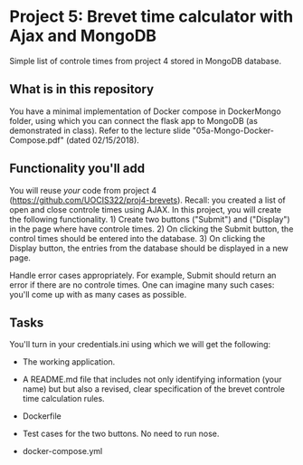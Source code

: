 # Project 5: Brevet time calculator with Ajax and MongoDB

Simple list of controle times from project 4 stored in MongoDB database.

## What is in this repository

You have a minimal implementation of Docker compose in DockerMongo folder,
using which you can connect the flask app to MongoDB (as demonstrated in 
class). Refer to the lecture slide "05a-Mongo-Docker-Compose.pdf" (dated 
02/15/2018). 

## Functionality you'll add

You will reuse *your* code from project
4 (https://github.com/UOCIS322/proj4-brevets). Recall: you created a list
of open and close controle times using AJAX. In this project, you will create the 
following functionality. 1) Create two buttons ("Submit") and ("Display") in the page where have
controle times. 2) On clicking the Submit button, the control times should be
entered into the database. 3) On clicking the Display button, the entries from
the database should be displayed in a new page. 

Handle error cases appropriately. For example, Submit should return an error if
there are no controle times. One can imagine many such cases: you'll come up
with as many cases as possible.

## Tasks

You'll turn in your credentials.ini using which we will get the following:

* The working application.

* A README.md file that includes not only identifying information (your name) but but also a revised, clear specification 
  of the brevet controle time calculation rules.

* Dockerfile

* Test cases for the two buttons. No need to run nose.

* docker-compose.yml
